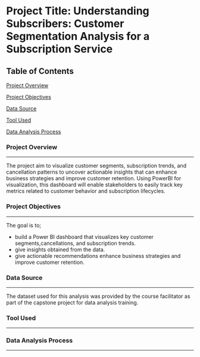 # Project Title: Understanding Subscribers: Customer Segmentation Analysis for a Subscription Service

## Table of Contents
[Project Overview](#project-overview)

[Project Objectives](#project-objectives)

[Data Source](#data-source)

[Tool Used](#tool-used)

[Data Analysis Process](#data-analysis-process)

### Project Overview
---

The project aim to visualize customer segments, subscription trends, and cancellation patterns to uncover actionable insights that can enhance business strategies and improve customer retention. Using PowerBI for visualization, this dashboard will enable stakeholders to easily track key metrics related to customer behavior and subscription lifecycles.

### Project Objectives
---
The goal is to;
- build a Power BI dashboard that visualizes key customer segments,cancellations, and subscription trends.
- give insights obtained from the data.
- give actionable recommendations enhance business strategies and improve customer retention.
   
### Data Source
---
The dataset used for this analysis was provided by the course facilitator as part of the capstone project for data analysis training.

### Tool Used
---

### Data Analysis Process
---

